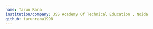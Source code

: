 ```yaml
---
name: Tarun Rana
institution/company: JSS Academy Of Technical Education , Noida
github: tarunrana1998
---
```

